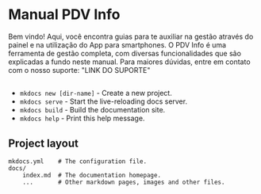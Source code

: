 # Manual PDV Info

Bem vindo! Aqui, você encontra guias para te auxiliar na gestão através do painel e na utilização do App para smartphones. O PDV Info é uma ferramenta de
gestão completa, com diversas funcionalidades que são explicadas a fundo neste manual. Para maiores dúvidas, entre em contato com o nosso suporte:
"LINK DO SUPORTE" 

## 

* `mkdocs new [dir-name]` - Create a new project.
* `mkdocs serve` - Start the live-reloading docs server.
* `mkdocs build` - Build the documentation site.
* `mkdocs help` - Print this help message.

## Project layout

    mkdocs.yml    # The configuration file. 
    docs/
        index.md  # The documentation homepage.
        ...       # Other markdown pages, images and other files.
